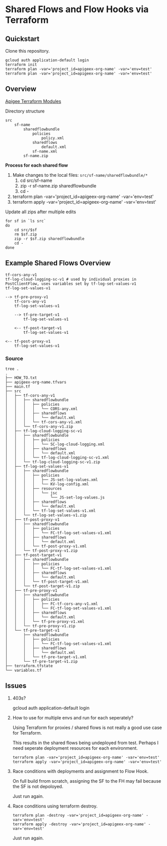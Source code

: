 # Shared Flows and Flow Hooks via Terraform

## Quickstart
Clone this repository.

```
gcloud auth application-default login
terraform init
terraform plan -var='project_id=apigeex-org-name' -var='env=test'
terraform plan -var='project_id=apigeex-org-name' -var='env=test'
```

## Overview

[Apigee Terraform Modules](https://registry.terraform.io/providers/hashicorp/google/latest/docs/resources/apigee_sharedflow)

Directory structure
```
src
	sf-name
		sharedflowbundle
			policies
				policy.xml
			sharedflows
				default.xml
			sf-name.xml
		sf-name.zip
```

**Process for each shared flow**
1. Make changes to the local files: `src/sf-name/sharedflowbundle/*`
   1. cd src/sf-name
   1. zip -r sf-name.zip sharedflowbundle
   1. cd -
1. terraform plan -var='project_id=apigeex-org-name' -var='env=test'
1. terraform apply -var='project_id=apigeex-org-name' -var='env=test'

Update all zips after multiple edits
```
for sf in `ls src`
do
	cd src/$sf
	rm $sf.zip
	zip -r $sf.zip sharedflowbundle
	cd -
done
```

## Example Shared Flows Overview
```
tf-cors-any-v1
tf-log-cloud-logging-sc-v1 # used by individual proxies in PostClientFlow, uses variables set by tf-log-set-values-v1
tf-log-set-values-v1

--> tf-pre-proxy-v1
	tf-cors-any-v1
	tf-log-set-values-v1

	--> tf-pre-target-v1
		tf-log-set-values-v1

	<-- tf-post-target-v1
		tf-log-set-values-v1

<-- tf-post-proxy-v1
	tf-log-set-values-v1
```

### Source
```
tree .
.
├── HOW_TO.txt
├── apigeex-org-name.tfvars
├── main.tf
├── src
│   ├── tf-cors-any-v1
│   │   ├── sharedflowbundle
│   │   │   ├── policies
│   │   │   │   └── CORS-any.xml
│   │   │   ├── sharedflows
│   │   │   │   └── default.xml
│   │   │   └── tf-cors-any-v1.xml
│   │   └── tf-cors-any-v1.zip
│   ├── tf-log-cloud-logging-sc-v1
│   │   ├── sharedflowbundle
│   │   │   ├── policies
│   │   │   │   └── SC-log-cloud-logging.xml
│   │   │   ├── sharedflows
│   │   │   │   └── default.xml
│   │   │   └── tf-log-cloud-logging-sc-v1.xml
│   │   └── tf-log-cloud-logging-sc-v1.zip
│   ├── tf-log-set-values-v1
│   │   ├── sharedflowbundle
│   │   │   ├── policies
│   │   │   │   ├── JS-set-log-values.xml
│   │   │   │   └── KV-log-config.xml
│   │   │   ├── resources
│   │   │   │   └── jsc
│   │   │   │       └── JS-set-log-values.js
│   │   │   ├── sharedflows
│   │   │   │   └── default.xml
│   │   │   └── tf-log-set-values-v1.xml
│   │   └── tf-log-set-values-v1.zip
│   ├── tf-post-proxy-v1
│   │   ├── sharedflowbundle
│   │   │   ├── policies
│   │   │   │   └── FC-tf-log-set-values-v1.xml
│   │   │   ├── sharedflows
│   │   │   │   └── default.xml
│   │   │   └── tf-post-proxy-v1.xml
│   │   └── tf-post-proxy-v1.zip
│   ├── tf-post-target-v1
│   │   ├── sharedflowbundle
│   │   │   ├── policies
│   │   │   │   └── FC-tf-log-set-values-v1.xml
│   │   │   ├── sharedflows
│   │   │   │   └── default.xml
│   │   │   └── tf-post-target-v1.xml
│   │   └── tf-post-target-v1.zip
│   ├── tf-pre-proxy-v1
│   │   ├── sharedflowbundle
│   │   │   ├── policies
│   │   │   │   ├── FC-tf-cors-any-v1.xml
│   │   │   │   └── FC-tf-log-set-values-v1.xml
│   │   │   ├── sharedflows
│   │   │   │   └── default.xml
│   │   │   └── tf-pre-proxy-v1.xml
│   │   └── tf-pre-proxy-v1.zip
│   └── tf-pre-target-v1
│       ├── sharedflowbundle
│       │   ├── policies
│       │   │   └── FC-tf-log-set-values-v1.xml
│       │   ├── sharedflows
│       │   │   └── default.xml
│       │   └── tf-pre-target-v1.xml
│       └── tf-pre-target-v1.zip
├── terraform.tfstate
└── variables.tf
```

## Issues

1. 403s?

    gcloud auth application-default login

2. How to use for multiple envs and run for each seperately?

    Using Terraform for proxies / shared flows is not really a good use case for Terraform.

    This results in the shared flows being undeployed from test. Perhaps I need seperate deployment resources for each environment.

    ```
    terraform plan -var='project_id=apigeex-org-name' -var='env=test'
    terraform apply -var='project_id=apigeex-org-name' -var='env=test'
    ```
3. Race conditions with deployments and assignment to Flow Hook.

    On full build frrom scratch, assigning the SF to the FH may fail because the SF is not depoloyed.

	Just run again.

4. Race conditions using terraform destroy.
    ```
    terraform plan -destroy -var='project_id=apigeex-org-name' -var='env=test'
    terraform apply -destroy -var='project_id=apigeex-org-name' -var='env=test'
    ```
	Just run again.